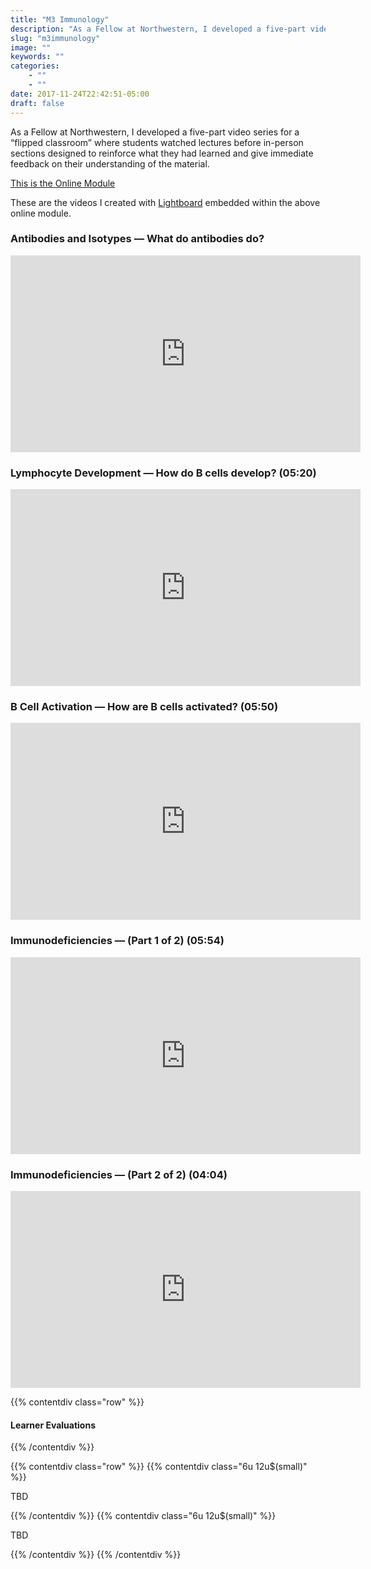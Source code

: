 ```yaml
---
title: "M3 Immunology"
description: "As a Fellow at Northwestern, I developed a five-part video series for a “flipped classroom” where students watched lectures before in-person sections designed to reinforce what they had learned and give immediate feedback on their understanding of the material."
slug: "m3immunology"
image: ""
keywords: ""
categories:
    - ""
    - ""
date: 2017-11-24T22:42:51-05:00
draft: false
---
```



As a Fellow at Northwestern, I developed a five-part video series for a “flipped classroom” where students watched lectures before in-person sections designed to reinforce what they had learned and give immediate feedback on their understanding of the material.

[This is the Online Module](https://docs.google.com/presentation/d/1V17sEZmktz7APoxHrEFaCqb0MOlpVaMHcxzWGhZRTDs/present?slide=id.p4 "This is a direct link to the entire published online module")


These are the videos I created with [Lightboard](http://lightboard.info/) embedded within the above online module.

### Antibodies and Isotypes — What do antibodies do?

<iframe width="560" height="315" src="https://www.youtube.com/embed/clcMj25T518?rel=0" frameborder="0" allowfullscreen></iframe>

### Lymphocyte Development — How do B cells develop? (05:20)

<iframe width="560" height="315" src="https://www.youtube.com/embed/FMBjJfaiIzw?rel=0" frameborder="0" allowfullscreen></iframe>

### B Cell Activation — How are B cells activated? (05:50)

<iframe width="560" height="315" src="https://www.youtube.com/embed/Kdq3nh9p2i8" frameborder="0" allowfullscreen></iframe>

### Immunodeficiencies — (Part 1 of 2) (05:54)

<iframe width="560" height="315" src="https://www.youtube.com/watch?v=HPlOgSZAIY0" frameborder="0" allowfullscreen></iframe>

### Immunodeficiencies — (Part 2 of 2) (04:04)

<iframe width="560" height="315" src="https://www.youtube.com/watch?v=H0YfGxEPL4o" frameborder="0" allowfullscreen></iframe>


{{% contentdiv class="row" %}}

#### Learner Evaluations

{{% /contentdiv %}}

{{% contentdiv class="row" %}}
{{% contentdiv class="6u 12u$(small)" %}}

TBD

{{% /contentdiv %}}
{{% contentdiv class="6u 12u$(small)" %}}

TBD

{{% /contentdiv %}}
{{% /contentdiv %}}
